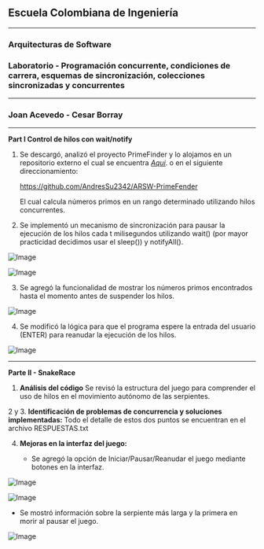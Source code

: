 ## Escuela Colombiana de Ingeniería

---

### Arquitecturas de Software
### Laboratorio - Programación concurrente, condiciones de carrera, esquemas de sincronización, colecciones sincronizadas y concurrentes

---

### Joan Acevedo - Cesar Borray

---

**Part I Control de hilos con wait/notify**

1. Se descargó, analizó el proyecto PrimeFinder y lo alojamos en un repositorio externo el cual se encuentra [*Aqui*](https://github.com/AndresSu2342/ARSW-PrimeFender). o en el siguiente direccionamiento:
   
    https://github.com/AndresSu2342/ARSW-PrimeFender

    El cual calcula números primos en un rango determinado utilizando hilos concurrentes.

2. Se implementó un mecanismo de sincronización para pausar la ejecución de los hilos cada t milisegundos utilizando wait() (por mayor practicidad decidimos usar el sleep()) y notifyAll().

![Image](https://github.com/user-attachments/assets/78ac43f2-00ac-42dc-af8f-211711d9e265)

![Image](https://github.com/user-attachments/assets/cc4ebde0-37b9-4910-9bce-79ea9fed11e0)

3. Se agregó la funcionalidad de mostrar los números primos encontrados hasta el momento antes de suspender los hilos.

![Image](https://github.com/user-attachments/assets/6539e643-138a-48c7-8501-b97cf1d7709a)

4. Se modificó la lógica para que el programa espere la entrada del usuario (ENTER) para reanudar la ejecución de los hilos.

![Image](https://github.com/user-attachments/assets/3b211947-72c6-496c-8879-e51a77d78427)

---

**Parte II - SnakeRace**

1. **Análisis del código** Se revisó la estructura del juego para comprender el uso de hilos en el movimiento autónomo de las serpientes.

2 y 3. **Identificación de problemas de concurrencia y soluciones implementadas:** Todo el detalle de estos dos puntos se encuentran en el archivo RESPUESTAS.txt
   
4. **Mejoras en la interfaz del juego:**    

   - Se agregó la opción de Iniciar/Pausar/Reanudar el juego mediante botones en la interfaz.

![Image](https://github.com/user-attachments/assets/eeb075a9-f26a-4d7b-869b-e00329aec1d0)

![Image](https://github.com/user-attachments/assets/1b1d7a4d-7b2f-4552-8b18-0b6cafb1a90b)   

   - Se mostró información sobre la serpiente más larga y la primera en morir al pausar el juego.

![Image](https://github.com/user-attachments/assets/8dbd56a7-e233-4329-95b0-f9bc7f722e70)